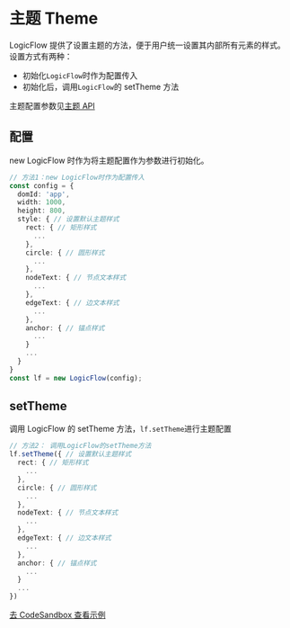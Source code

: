 # 主题 Theme

LogicFlow 提供了设置主题的方法，便于用户统一设置其内部所有元素的样式。  
设置方式有两种：

- 初始化`LogicFlow`时作为配置传入
- 初始化后，调用`LogicFlow`的 setTheme 方法

主题配置参数见[主题 API](zh/api/themeApi)

## 配置

new LogicFlow 时作为将主题配置作为参数进行初始化。

```ts
// 方法1：new LogicFlow时作为配置传入
const config = {
  domId: 'app',
  width: 1000,
  height: 800,
  style: { // 设置默认主题样式
    rect: { // 矩形样式
      ...
    },
    circle: { // 圆形样式
      ...
    },
    nodeText: { // 节点文本样式
      ...
    },
    edgeText: { // 边文本样式
      ...
    },
    anchor: { // 锚点样式
      ...
    }
    ...
  }
}
const lf = new LogicFlow(config);
```

## setTheme

调用 LogicFlow 的 setTheme 方法，`lf.setTheme`进行主题配置

```ts
// 方法2： 调用LogicFlow的setTheme方法
lf.setTheme({ // 设置默认主题样式
  rect: { // 矩形样式
    ...
  },
  circle: { // 圆形样式
    ...
  },
  nodeText: { // 节点文本样式
    ...
  },
  edgeText: { // 边文本样式
    ...
  },
  anchor: { // 锚点样式
    ...
  }
  ...
})
```

<a href="https://codesandbox.io/embed/logicflow-step6-err2o?fontsize=14&hidenavigation=1&theme=dark&view=preview" target="_blank"> 去 CodeSandbox 查看示例</a>
